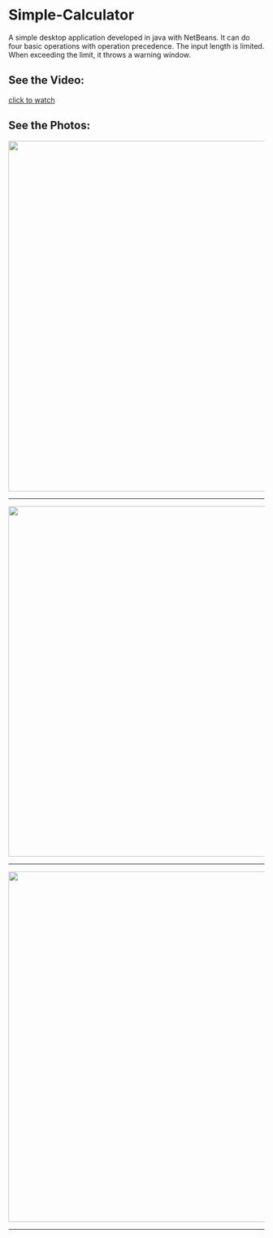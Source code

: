 # Simple-Calculator
A simple desktop application developed in java with NetBeans. It can do four basic operations with operation precedence.
The input length is limited. When exceeding the limit, it throws a warning window.

## See the Video:
[click to watch](https://user-images.githubusercontent.com/89942570/159763537-2163197b-7fe0-4c96-9e9b-1f3ab3ec7872.mp4)

## See the Photos:

<img src="https://user-images.githubusercontent.com/89942570/159765086-345e0bb6-7f0b-49cf-9fe4-c69e849165cf.png" width="690" height="690">

---

<img src="https://user-images.githubusercontent.com/89942570/159765254-3256df57-e413-4479-b63c-f0c776220517.png" width="690" height="690">

---

<img src="https://user-images.githubusercontent.com/89942570/159765246-84823976-8c7f-43f2-b7c8-8be05b5afeff.png" width="690" height="690">

---
